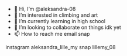 - 👋 Hi, I’m @aleksandra-08
- 👀 I’m interested in climbing and art
- 🌱 I’m currently learning in high school
- 💞️ I’m looking to collaborate on things idk yet
- 📫 How to reach me email snap 
<!---
aleksandra-08/aleksandra-08 is a ✨ special ✨ repository because its `README.md` (this file) appears on your GitHub profile.
You can click the Preview link to take a look at your changes.
--->
instagram aleksandra_lille_my
snap lillemy_08
